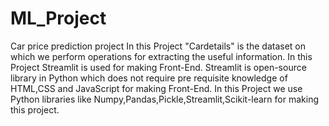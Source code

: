 # ML_Project
Car price prediction project
In this Project "Cardetails" is the dataset on which we perform operations for extracting the useful information.
In this Project Streamlit is used for making Front-End. Streamlit is open-source library in Python which does not require pre requisite knowledge of HTML,CSS and JavaScript for making Front-End.
In this Project we use Python libraries like Numpy,Pandas,Pickle,Streamlit,Scikit-learn for making this project.
